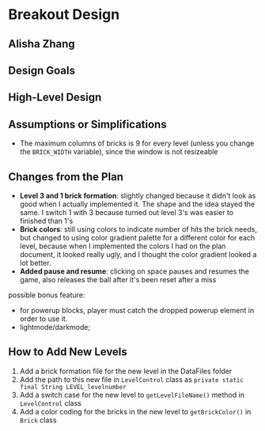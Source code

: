 # Breakout Design
## Alisha Zhang


## Design Goals


## High-Level Design


## Assumptions or Simplifications
* The maximum columns of bricks is 9 for every level (unless you change the ```BRICK_WIDTH``` variable), since the window is not resizeable

## Changes from the Plan
* **Level 3 and 1 brick formation**: slightly changed because it didn't look as good when I actually implemented it. The shape and the idea stayed the same. I switch 1 with 3 because turned out level 3's was easier to finished than 1's
* **Brick colors**: still using colors to indicate number of hits the brick needs, but changed to using color gradient palette for a different color for each level, because when I implemented the colors I had on the plan document, it looked really ugly, and I thought the color gradient looked a lot better.
* **Added pause and resume**: clicking on space pauses and resumes the game, also releases the ball after it's been reset after a miss

possible bonus feature: 
* for powerup blocks, player must catch the dropped powerup element in order to use it.
* lightmode/darkmode;

## How to Add New Levels
1. Add a brick formation file for the new level in the DataFiles folder
2. Add the path to this new file in ```LevelControl``` class as ```private static final String LEVEL_levelnumber```
3. Add a switch case for the new level to ```getLevelFileName()``` method in ```LevelControl``` class
4. Add a color coding for the bricks in the new level to ```getBrickColor()``` in ```Brick``` class
